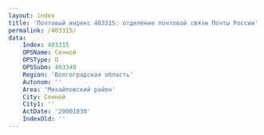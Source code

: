 ```yaml
---
layout: index
title: 'Почтовый индекс 403315: отделение почтовой связи Почты России'
permalink: /403315/
data:
    Index: 403315
    OPSName: Сенной
    OPSType: О
    OPSSubm: 403340
    Region: 'Волгоградская область'
    Autonom: ''
    Area: 'Михайловский район'
    City: Сенной
    City1: ''
    ActDate: '20001030'
    IndexOld: ''
---
```

